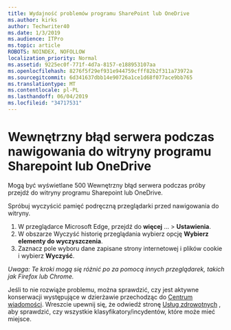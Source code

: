 ```yaml
---
title: Wydajność problemów programu SharePoint lub OneDrive
ms.author: kirks
author: Techwriter40
ms.date: 1/3/2019
ms.audience: ITPro
ms.topic: article
ROBOTS: NOINDEX, NOFOLLOW
localization_priority: Normal
ms.assetid: 9225ec0f-771f-4d7a-8157-e188953107aa
ms.openlocfilehash: 8276f5f29ef931e944759cfff82b2f311a73972a
ms.sourcegitcommit: 6d341637dbb14e90726a1ce1d68f077ace9bb765
ms.translationtype: MT
ms.contentlocale: pl-PL
ms.lasthandoff: 06/04/2019
ms.locfileid: "34717531"
---
```

# <a name="internal-server-error-when-navigating-to-sharepoint-or-onedrive-sites"></a>Wewnętrzny błąd serwera podczas nawigowania do witryny programu Sharepoint lub OneDrive

<p><span style="mso-bidi-font-family: Calibri; mso-bidi-theme-font: minor-latin;">Mogą być wyświetlane 500 Wewnętrzny błąd serwera podczas próby przejdź do witryny programu Sharepoint lub OneDrive.</span></p> <p><span style="mso-bidi-font-family: Calibri; mso-bidi-theme-font: minor-latin;">Spróbuj wyczyścić pamięć podręczną przeglądarki przed nawigowania do witryny.</span></p> <ol> <li><span style="mso-bidi-font-family: Calibri; mso-bidi-theme-font: minor-latin;">W przeglądarce Microsoft Edge, przejdź do <strong>więcej</strong> &hellip; &gt; <strong>Ustawienia</strong>.</span></li> <li><span style="mso-bidi-font-family: Calibri; mso-bidi-theme-font: minor-latin;">W obszarze Wyczyść historię przeglądania wybierz opcję <strong>Wybierz elementy do wyczyszczenia</strong>.</span></li> <li><span style="mso-bidi-font-family: Calibri; mso-bidi-theme-font: minor-latin;">Zaznacz pole wyboru dane zapisane strony internetowej i plików cookie i wybierz <strong>Wyczyść</strong>.</span></li> </ol> <p><em style="mso-bidi-font-style: normal;"><span style="mso-bidi-font-family: Calibri; mso-bidi-theme-font: minor-latin;">Uwaga: Te kroki mogą się różnić po za pomocą innych przeglądarek, takich jak Firefox lub Chrome.</span></em></p> <p><span style="mso-bidi-font-family: Calibri; mso-bidi-theme-font: minor-latin;">Jeśli to nie rozwiąże problemu, można sprawdzić, czy jest aktywne konserwacji występujące w dzierżawie przechodząc do <a href="https://portal.office.com/adminportal/home#/MessageCenter">Centrum wiadomości</a>. Wreszcie upewnij się, że odwiedź stronę <a href="https://portal.office.com/adminportal/home#/servicehealth">Usług zdrowotnych</a> , aby sprawdzić, czy wszystkie klasyfikatory/incydentów, które może mieć miejsce.</span></p>

